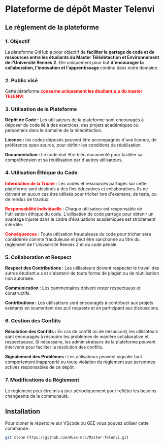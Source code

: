 # Plateforme de dépôt Master Telenvi


## Le règlement de la plateforme

### 1. Objectif

La plateforme GitHub a pour objectif de **faciliter le partage de code et de ressources entre les étudiants du Master Télédétection et Environnement de l'Université Rennes 2**. Elle uniquement pour but **d'encourager la collaboration, l'innovation et l'apprentissage** continu dans notre domaine. 

### 2. Public visé
Cette plateforme <span style="color:red">**conserne uniquement les étudiant.e.s du master TELENVI**</span>. 

### 3. Utilisation de la Plateforme

**Dépôt de Code :** Les utilisateurs de la plateforme sont encouragés à déposer du code lié à des exercices, des projets académiques ou personnels dans le domaine de la télédétection. 

**Licence :** les codes déposés peuvent être accompagnés d'une licence, de préférence open source, pour définir les conditions de réutilisation.

**Documentation :** Le code doit être bien documenté pour faciliter sa compréhension et sa réutilisation par d'autres utilisateurs.

### 4. Utilisation Éthique du Code

<span style="color:red">**Interdiction de la Triche**</span> : Les codes et ressources partagés sur cette plateforme sont destinés à des fins éducatives et collaboratives. Ils ne doivent en aucun cas être utilisés pour tricher lors d'examens, de tests, ou de rendus de travaux.

<span style="color:red">**Responsabilité Individuelle**</span> : Chaque utilisateur est responsable de l'utilisation éthique du code. L'utilisation de code partagé pour obtenir un avantage injuste dans le cadre d'évaluations académiques est strictement interdite.

<span style="color:red">**Conséquences**</span> : Toute utilisation frauduleuse du code pour tricher sera considérée comme frauduleuse et peut être sanctionné au titre du règlement de l'Univsersité Rennes 2 et du code pénale.

### 5. Collaboration et Respect

**Respect des Contributions :** Les utilisateurs doivent respecter le travail des autres étudiant.e.s et s'abstenir de toute forme de plagiat ou de réutilisation non autorisée.

**Communication :** Les commentaires doivent rester respectueux et constructifs. 

**Contributions :** Les utilisateurs sont encouragés à contribuer aux projets existants en soumettant des pull requests et en participant aux discussions.

### 6. Gestion des Conflits

**Résolution des Conflits :** En cas de conflit ou de désaccord, les utilisateurs sont encouragés à résoudre les problèmes de manière collaborative et respectueuse. Si nécessaire, les administrateurs de la plateforme peuvent intervenir pour faciliter la résolution des conflits.

**Signalement des Problèmes :** Les utilisateurs peuvent signaler tout comportement inapproprié ou toute violation du règlement aux personnes actives responsables de ce dépôt. 

### 7. Modifications du Règlement

Le règlement peut être mis à jour périodiquement pour refléter les besoins changeants de la communauté. 




## Installation

Pour cloner le répertoire sur VScode ou GEE vous pouvez utiliser cette commande :

```bash
git clone https://github.com/ALex-mrc/Master-Telenvi.git
```

